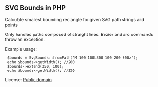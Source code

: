 SVG Bounds in PHP
-----------------

 Calculate smallest bounding rectangle for given SVG path strings and points. 
 
 Only handles paths composed of straight lines. Bezier and arc commands throw an exception.
 
 Example usage:
 
     $bounds = SvgBounds::fromPath('M 100 100L300 100 200 300z');
     echo $bounds->getWidth(); //200
     $bounds->extend(350, 100);
     echo $bounds->getWidth(); //250
 
 License: [Public domain](http://creativecommons.org/publicdomain/mark/1.0/)